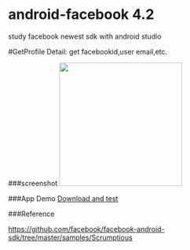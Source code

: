 # android-facebook 4.2

study  facebook newest sdk with android studio


#GetProfile
Detail: get facebookid,user email,etc.

###screenshot
<img src="https://github.com/oliguo/android-facebook/blob/master/screenshot/H30-U10HuaweiH30-U10vtl-solutionsltd06202015235357.gif" width="250"/>

###App Demo <a href="https://github.com/oliguo/android-facebook/blob/master/apk/app-debug.apk">Download and test</a>

###Reference

<a href="https://github.com/facebook/facebook-android-sdk/tree/master/samples/Scrumptious">https://github.com/facebook/facebook-android-sdk/tree/master/samples/Scrumptious</a>
